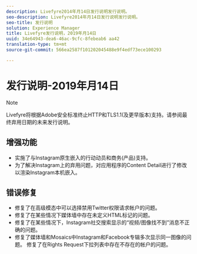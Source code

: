 ```yaml
---
description: Livefyre2014年月14日发行说明发行说明。
seo-description: Livefyre2014年月14日发行说明发行说明。
seo-title: 发行说明
solution: Experience Manager
title: Livefyre发行说明，2019年月14日
uuid: 34e64943-dea6-46ac-9cfc-8febeab6 aa42
translation-type: tm+mt
source-git-commit: 566ea2587f101202045488e9f4edf73ece100293

---
```



# 发行说明-2019年月14日

>[!NOTE]
>
>Livefyre将根据Adobe安全标准终止HTTP和TLS1.1(及更早版本)支持。请参阅最终弃用日期的未来发行说明。

## 增强功能

* 实施了与Instagram原生嵌入的行动动员和商务(产品)支持。
* 为了解决Instagram上的弃用问题，对应用程序的Content Detail进行了修改以渲染Instagram本机嵌入。


## 错误修复

* 修复了在高级模态中可以选择禁用Twitter权限请求帐户的问题。
* 修复了在某些情况下媒体墙中存在未定义HTML标记的问题。
* 修复了在某些情况下，Instagram社交搜索显示的“视频/图像找不到”消息不正确的问题。
* 修复了媒体墙和Mosaics中Instagram和Facebook专辑多次显示同一图像的问题。
修复了在Rights Request下拉列表中存在不存在的帐户的问题。